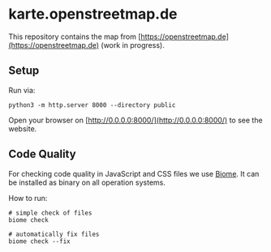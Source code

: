 # karte.openstreetmap.de

This repository contains the map from [https://openstreetmap.de](https://openstreetmap.de) (work in progress).

## Setup

Run via:

```shell
python3 -m http.server 8000 --directory public
```

Open your browser on [http://0.0.0.0:8000/](http://0.0.0.0:8000/) to see the website.

## Code Quality

For checking code quality in JavaScript and CSS files we use [Biome](https://biomejs.dev/). It can be installed as binary on all operation systems.

How to run:

```shell
# simple check of files
biome check

# automatically fix files
biome check --fix
```

